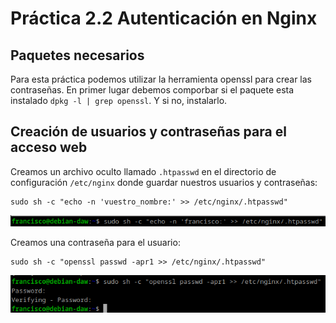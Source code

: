 # Práctica 2.2 Autenticación en Nginx

## Paquetes necesarios
Para esta práctica podemos utilizar la herramienta openssl para crear las contraseñas.
En primer lugar debemos comporbar si el paquete esta instalado `dpkg -l | grep openssl`. Y si no, instalarlo.

## Creación de usuarios y contraseñas para el acceso web
Creamos un archivo oculto llamado `.htpasswd` en el directorio de configuración `/etc/nginx` donde guardar nuestros usuarios y contraseñas:
~~~
sudo sh -c "echo -n 'vuestro_nombre:' >> /etc/nginx/.htpasswd"
~~~
![Creacion del archivo .htpasswd](img/17.png)

Creamos una contraseña para el usuario:
~~~
sudo sh -c "openssl passwd -apr1 >> /etc/nginx/.htpasswd"
~~~
![Creacion de la contraseña](img/18.png)